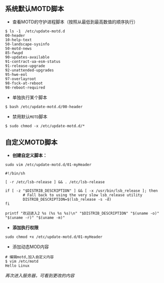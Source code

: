 ## 系统默认MOTD脚本
- 查看MOTD的守护进程脚本（按照从最低到最高数值的顺序执行）
```shell
$ ls -1  /etc/update-motd.d 
00-header
10-help-text
50-landscape-sysinfo
50-motd-news
85-fwupd
90-updates-available
91-contract-ua-esm-status
91-release-upgrade
92-unattended-upgrades
95-hwe-eol
97-overlayroot
98-fsck-at-reboot
98-reboot-required
```
- 单独执行某个脚本
```shell
$ bash /etc/update-motd.d/00-header
```
- 禁用默认`MOTD`脚本
```shell
$ sudo chmod -x /etc/update-motd.d/*
```



## 自定义MOTD脚本
- **创建自定义脚本：**

```shell
sudo vim /etc/update-motd.d/01-myHeader
```
```shell
#!/bin/sh

[ -r /etc/lsb-release ] && . /etc/lsb-release

if [ -z "$DISTRIB_DESCRIPTION" ] && [ -x /usr/bin/lsb_release ]; then
        # Fall back to using the very slow lsb_release utility
        DISTRIB_DESCRIPTION=$(lsb_release -s -d)
fi

printf "欢迎进入2 %s (%s %s %s)\n" "$DISTRIB_DESCRIPTION" "$(uname -o)" "$(uname -r)" "$(uname -m)"

```
- **添加执行权限**
```shell
sudo chmod +x /etc/update-motd.d/01-myHeader
```

- 添加动态MOD内容

```shell
# 编辑motd,加入自定义内容
$ vim /etc/motd
Hello Linux
```

  

_再次进入服务器，可看到更改的内容_

